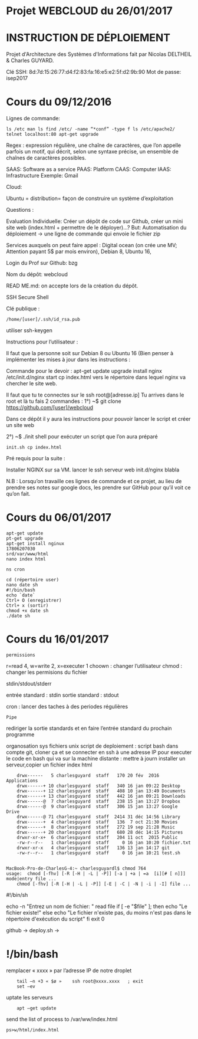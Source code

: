 # Projet WEBCLOUD du 26/01/2017

# INSTRUCTION DE DÉPLOIEMENT

Projet d'Architecture des Systèmes d'Informations fait par Nicolas DELTHEIL & Charles GUYARD.

Clé SSH: 8d:7d:15:26:77:d4:f2:83:fa:16:e5:e2:5f:d2:9b:90 Mot de passe: isep2017

# Cours du 09/12/2016

Lignes de commande:

    ls /etc man ls find /etc/ -name “*conf” -type f ls /etc/apache2/ telnet localhost:80 apt-get upgrade

Regex : expression régulière, une chaîne de caractères, que l’on appelle parfois un motif, qui décrit, selon une syntaxe précise, un ensemble de chaînes de caractères possibles.

SAAS: Software as a service PAAS: Platform CAAS: Computer IAAS: Infrastructure Exemple: Gmail

Cloud:

Ubuntu = distribution= façon de construire un système d’exploitation

Questions :

Evaluation Individuelle: Créer un dépôt de code sur Github, créer un mini site web (index.html + permettre de le déployer)…? But: Automatisation du déploiement → une ligne de commande qui envoie le fichier zip

Services auxquels on peut faire appel : Digital ocean (on crée une MV; Attention payant 5$ par mois environ), Debian 8, Ubuntu 16,

Login du Prof sur Github: bzg

Nom du dépôt: webcloud

READ ME.md: on accepte lors de la création du dépôt.

SSH Secure Shell

Clé publique :

    /home/[user]/.ssh/id_rsa.pub

utiliser ssh-keygen

Instructions pour l’utilisateur :

Il faut que la personne soit sur Debian 8 ou Ubuntu 16 (Bien penser à implémenter les mises à jour dans les instructions :

Commande pour le devoir : apt-get update upgrade install nginx /etc/init.d/nginx start cp index.html vers le répertoire dans lequel nginx va chercher le site web.

Il faut que tu te connectes sur le ssh root@[adresse.ip] Tu arrives dans le root et là tu fais 2 commandes : 1°) ~$ git clone https://github.com/[user]/webcloud

Dans ce dépôt il y aura les instructions pour pouvoir lancer le script et créer un site web

2°) ~$ ./init shell pour exécuter un script que l’on aura préparé

    init.sh cp index.html

Pré requis pour la suite :

Installer NGINX sur sa VM. lancer le ssh serveur web init.d/nginx blabla

N.B : Lorsqu’on travaille ces lignes de commande et ce projet, au lieu de prendre ses notes sur google docs, les prendre sur GitHub pour qu’il voit ce qu’on fait.

# Cours du 06/01/2017

    apt-get update
    pt-get upgrade 
    apt-get install nginux 
    17806207030
    srd/var/www/html
    nano index html 

    ns cron

    cd (répertoire user)
    nano date sh
    #!/bin/bash
    echo `date`
    Ctrl+ O (enregistrer)
    Ctrl+ x (sortir)
    chmod +x date sh
    ./date sh 

# Cours du 16/01/2017

    permissions

r=read 4, w=write 2, x=executer 1 choown : changer l’utilisateur chmod : changer les permisions du fichier

stdin/stdout/stderr

entrée standard : stdin sortie standard : stdout

cron : lancer des taches à des periodes régulières

    Pipe

rediriger la sortie standards et en faire l’entrée standard du prochain programme

   organosation sys fichiers unix
    script de deploiement : script bash dans compte git, cloner ça et se connecter en ssh à une adresse IP pour executer le code en bash qui va sur la machine distante : mettre à journ installer un serveur,copier un fichier index html

        drwx------   5 charlesguyard  staff   170 20 fév  2016 Applications
        drwx------+ 10 charlesguyard  staff   340 16 jan 09:22 Desktop
        drwx------+ 12 charlesguyard  staff   408 10 jan 13:49 Documents
        drwx------+ 13 charlesguyard  staff   442 16 jan 09:21 Downloads
        drwx------@  7 charlesguyard  staff   238 15 jan 13:27 Dropbox
        drwx------@  9 charlesguyard  staff   306 15 jan 13:27 Google Drive
        drwx------@ 71 charlesguyard  staff  2414 31 déc 14:56 Library
        drwx------+  4 charlesguyard  staff   136  7 oct 21:30 Movies
        drwx------+  8 charlesguyard  staff   272 19 sep 21:28 Music
        drwx------+ 20 charlesguyard  staff   680 28 déc 14:15 Pictures
        drwxr-xr-x+  6 charlesguyard  staff   204 11 oct  2015 Public
        -rw-r--r--   1 charlesguyard  staff     0 16 jan 10:20 fichier.txt
        drwxr-xr-x   4 charlesguyard  staff   136 13 jan 14:17 git
        -rw-r--r--   1 charlesguyard  staff     0 16 jan 10:21 test.sh


    MacBook-Pro-de-CharlesG-4:~ charlesguyardl$ chmod 764
    usage:  chmod [-fhv] [-R [-H | -L | -P]] [-a | +a | =a  [i][# [ n]]] mode|entry file ...
        chmod [-fhv] [-R [-H | -L | -P]] [-E | -C | -N | -i | -I] file ...

#!/bin/sh

  echo -n "Entrez un nom de fichier: " read file if [ -e "$file" ]; then echo "Le fichier existe!" else echo "Le fichier n'existe pas, du moins n'est pas dans le répertoire d'exécution du script" fi exit 0

github -> deploy.sh ->

# !/bin/bash
remplacer « xxxx » par l’adresse IP de notre droplet

        tail –n +3 « $ø »    ssh root@xxxx.xxxx   ; exit 
        set –ev

uptate les serveurs

        apt –get update 

send the list of process to /var/ww/index.html

    ps>w/html/index.html
